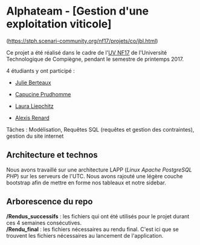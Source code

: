 # Alphateam - [Gestion d'une exploitation viticole]

(https://stph.scenari-community.org/nf17/projets/co/jbl.html)

Ce projet a été réalisé dans le cadre de l'[UV NF17](https://stph.scenari-community.org/nf17/co/nf17.html) de l'Université Technologique de Compiègne, pendant le semestre de printemps 2017.  

4 étudiants y ont participé :
* [Julie Berteaux](https://www.linkedin.com/in/julie-berteaux/)
    
* [Capucine Prudhomme](https://www.linkedin.com/in/capucine-prudhomme-9a78b012b/)
    
* [Laura Liepchitz](https://www.linkedin.com/in/laura-liepchitz-b39b87131/)
    
* [Alexis Renard](https://www.linkedin.com/in/renardalexis/)
   

Tâches : Modélisation, Requêtes SQL (requêtes et gestion des contraintes), gestion du site internet 

## Architecture et technos

Nous avons travaillé sur une architecture LAPP (*Linux Apache PostgreSQL PHP*) sur les serveurs de l'UTC. Nous avons rajouté une légère couche bootstrap afin de mettre en forme nos tableaux et notre sidebar.

## Arborescence du repo

**/Rendus_successifs** : les fichiers qui ont été utilisés pour le projet durant ces 4 semaines consécutives.  
**/Rendu_final** : les fichiers nécessaires au rendu final. C'est ici que se trouvent les fichiers nécessaires au lancement de l'application.
